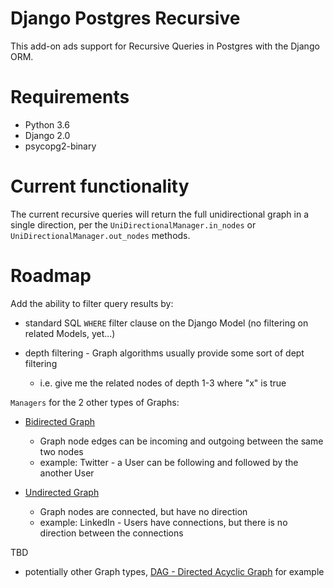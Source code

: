 # Django Postgres Recursive

This add-on ads support for Recursive Queries in Postgres with the Django ORM.

# Requirements

- Python 3.6
- Django 2.0
- psycopg2-binary

# Current functionality

The current recursive queries will return the full unidirectional graph in a single direction, per the `UniDirectionalManager.in_nodes` or `UniDirectionalManager.out_nodes` methods.

# Roadmap

Add the ability to filter query results by:

- standard SQL `WHERE` filter clause on the Django Model (no filtering on related Models, yet...)
- depth filtering - Graph algorithms usually provide some sort of dept filtering

	- i.e. give me the related nodes of depth 1-3 where "x" is true

`Managers` for the 2 other types of Graphs:

- [Bidirected Graph](https://en.wikipedia.org/wiki/Bidirected_graph)

	- Graph node edges can be incoming and outgoing between the same two nodes
	- example: Twitter - a User can be following and followed by the another User
- [Undirected Graph](https://en.wikipedia.org/wiki/Graph_(discrete_mathematics)#Undirected_graph)

	- Graph nodes are connected, but have no direction
	- example: LinkedIn - Users have connections, but there is no direction between the connections

TBD

- potentially other Graph types, [DAG - Directed Acyclic Graph](https://en.wikipedia.org/wiki/Directed_acyclic_graph) for example
